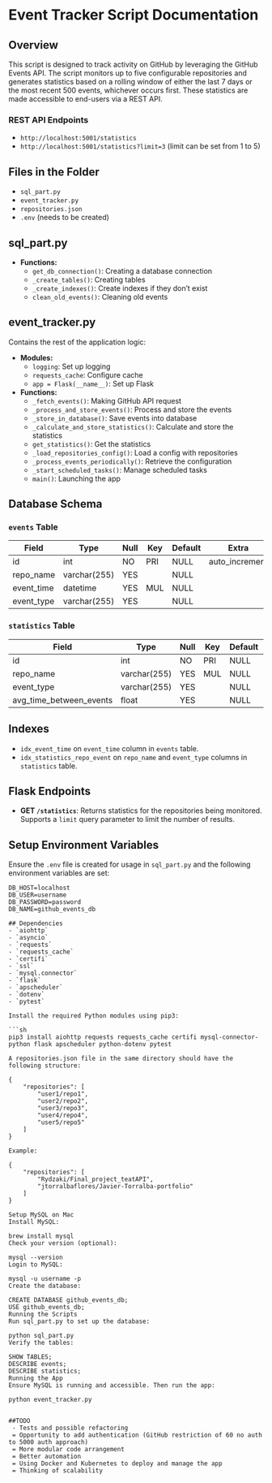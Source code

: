 # Event Tracker Script Documentation

## Overview
This script is designed to track activity on GitHub by leveraging the GitHub Events API. The script monitors up to five configurable repositories and generates statistics based on a rolling window of either the last 7 days or the most recent 500 events, whichever occurs first. These statistics are made accessible to end-users via a REST API.

### REST API Endpoints
- `http://localhost:5001/statistics`
- `http://localhost:5001/statistics?limit=3` (limit can be set from 1 to 5)

## Files in the Folder
- `sql_part.py`
- `event_tracker.py`
- `repositories.json`
- `.env` (needs to be created)

## sql_part.py
- **Functions:**
  - `get_db_connection()`: Creating a database connection
  - `_create_tables()`: Creating tables
  - `_create_indexes()`: Create indexes if they don’t exist
  - `clean_old_events()`: Cleaning old events

## event_tracker.py
Contains the rest of the application logic:
- **Modules:**
  - `logging`: Set up logging
  - `requests_cache`: Configure cache
  - `app = Flask(__name__)`: Set up Flask
- **Functions:**
  - `_fetch_events()`: Making GitHub API request
  - `_process_and_store_events()`: Process and store the events
  - `_store_in_database()`: Save events into database
  - `_calculate_and_store_statistics()`: Calculate and store the statistics
  - `get_statistics()`: Get the statistics
  - `_load_repositories_config()`: Load a config with repositories
  - `_process_events_periodically()`: Retrieve the configuration
  - `_start_scheduled_tasks()`: Manage scheduled tasks
  - `main()`: Launching the app

## Database Schema
### `events` Table
| Field      | Type         | Null | Key | Default | Extra          |
|------------|--------------|------|-----|---------|----------------|
| id         | int          | NO   | PRI | NULL    | auto_increment |
| repo_name  | varchar(255) | YES  |     | NULL    |                |
| event_time | datetime     | YES  | MUL | NULL    |                |
| event_type | varchar(255) | YES  |     | NULL    |                |

### `statistics` Table
| Field                   | Type         | Null | Key | Default | Extra          |
|-------------------------|--------------|------|-----|---------|----------------|
| id                      | int          | NO   | PRI | NULL    | auto_increment |
| repo_name               | varchar(255) | YES  | MUL | NULL    |                |
| event_type              | varchar(255) | YES  |     | NULL    |                |
| avg_time_between_events | float        | YES  |     | NULL    |                |

## Indexes
- `idx_event_time` on `event_time` column in `events` table.
- `idx_statistics_repo_event` on `repo_name` and `event_type` columns in `statistics` table.

## Flask Endpoints
- **GET `/statistics`**: Returns statistics for the repositories being monitored. Supports a `limit` query parameter to limit the number of results.

## Setup Environment Variables
Ensure the `.env` file is created for usage in `sql_part.py` and the following environment variables are set:

```plaintext
DB_HOST=localhost
DB_USER=username
DB_PASSWORD=password
DB_NAME=github_events_db

## Dependencies
- `aiohttp`
- `asyncio`
- `requests`
- `requests_cache`
- `certifi`
- `ssl`
- `mysql.connector`
- `flask`
- `apscheduler`
- `dotenv`
- `pytest`

Install the required Python modules using pip3:

```sh
pip3 install aiohttp requests requests_cache certifi mysql-connector-python flask apscheduler python-dotenv pytest

A repositories.json file in the same directory should have the following structure:

{
    "repositories": [
        "user1/repo1",
        "user2/repo2",
        "user3/repo3",
        "user4/repo4",
        "user5/repo5"
    ]
}

Example:

{
    "repositories": [
        "Rydzaki/Final_project_teatAPI",
        "jtorralbaflores/Javier-Torralba-portfolio"
    ]
}

Setup MySQL on Mac
Install MySQL:

brew install mysql
Check your version (optional):

mysql --version
Login to MySQL:

mysql -u username -p
Create the database:

CREATE DATABASE github_events_db;
USE github_events_db;
Running the Scripts
Run sql_part.py to set up the database:

python sql_part.py
Verify the tables:

SHOW TABLES;
DESCRIBE events;
DESCRIBE statistics;
Running the App
Ensure MySQL is running and accessible. Then run the app:

python event_tracker.py


##TODO
 - Tests and possible refactoring
 = Opportunity to add authentication (GitHub restriction of 60 no auth to 5000 auth approach)
 = More modular code arrangement
 = Better automation
 = Using Docker and Kubernetes to deploy and manage the app
 = Thinking of scalability


